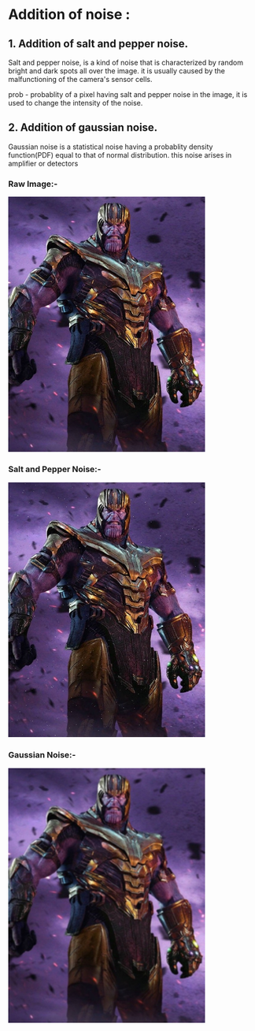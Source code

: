 # Addition of noise :
 ## 1. Addition of salt and pepper noise.
 Salt and pepper noise, is a kind of noise that is characterized by random bright 
 and dark spots all over the image. it is usually caused by the malfunctioning of
 the camera's sensor cells.
	
 prob - probablity of a pixel having salt and pepper noise in the image,
 it is used to change the intensity of the noise.
 
 ## 2. Addition of gaussian noise.
 Gaussian noise is a statistical noise having a probablity density function(PDF)
 equal to that of normal distribution. this noise arises in amplifier or detectors
 
 ### Raw Image:-
 <img src="thanos.jpg" width="400">
 
 ### Salt and Pepper Noise:-
 <img src="thanos salt and pepper.jpg" width="400">
 
 ### Gaussian Noise:-
 <img src="thanos Gaussian noise.jpg" width="400">
